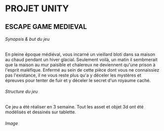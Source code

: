 # PROJET UNITY
## ESCAPE GAME MEDIEVAL
###### Synopsis & but du jeu

En pleine époque médiéval, vous incarné un vieillard bloti dans sa maison au chaud pendant un hiver glacial. Seulement voilà, un matin il sembmerait que la maison au mur paisible et chalereux ne deviennent qu'une prison à l'esprit maléfique. Enfermé au sein de cette pièce dont vous ne connaissiez pas l'existance, il ne vous reste plus qu'a y déceler les mystères et épreuves pour tenter de fuir et y déceler le secret d'un royaume caché.

###### Structure du jeu

Ce jeu a été réaliser en 3 semaine. Tout les asset et objet 3d ont été modélisés et dessinés sur tablette.

###### Image 
